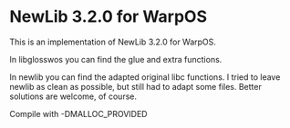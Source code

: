 NewLib 3.2.0 for WarpOS
=======================

This is an implementation of NewLib 3.2.0 for WarpOS.

In libglosswos you can find the glue and extra functions.

In newlib you can find the adapted original libc functions. I tried
to leave newlib as clean as possible, but still had to adapt some files.
Better solutions are welcome, of course.

Compile with -DMALLOC_PROVIDED

